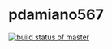 # pdamiano567
[![build status of master](https://travis-ci.com/pdamiano-11/pdamiano567.svg?branch=master)](https://travis-ci.com/pdamiano-11/pdamiano567)
